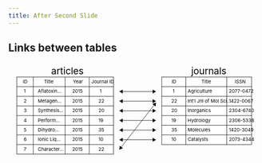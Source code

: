 ```yaml
---
title: After Second Slide
---
```


## Links between tables

<svg version="1.1" id="Layer_1" xmlns="http://www.w3.org/2000/svg" xmlns:xlink="http://www.w3.org/1999/xlink" x="0px" y="0px"
	 viewBox="0 0 644.4 251.5" style="enable-background:new 0 0 644.4 251.5;" xml:space="preserve">
<g>
	<rect x="21.6" y="37.5" style="fill:#FFFFFF;stroke:#000000;stroke-miterlimit:10;" width="247.4" height="198.6"/>
	<line style="fill:none;stroke:#000000;stroke-miterlimit:10;" x1="21.6" y1="161.7" x2="269" y2="161.7"/>
	<line style="fill:none;stroke:#000000;stroke-miterlimit:10;" x1="21.6" y1="136.8" x2="269" y2="136.8"/>
	<line style="fill:none;stroke:#000000;stroke-miterlimit:10;" x1="21.6" y1="112" x2="269" y2="112"/>
	<line style="fill:none;stroke:#000000;stroke-miterlimit:10;" x1="21.6" y1="87.2" x2="269" y2="87.2"/>
	<line style="fill:none;stroke:#000000;stroke-miterlimit:10;" x1="21.6" y1="62.4" x2="269" y2="62.4"/>
	<line style="fill:none;stroke:#000000;stroke-miterlimit:10;" x1="207.1" y1="38" x2="207.1" y2="236.1"/>
	<line style="fill:none;stroke:#000000;stroke-miterlimit:10;" x1="145.3" y1="38" x2="145.3" y2="236.1"/>
	<line style="fill:none;stroke:#000000;stroke-miterlimit:10;" x1="63.7" y1="37.7" x2="63.7" y2="235.8"/>
	<line style="fill:none;stroke:#000000;stroke-miterlimit:10;" x1="21.6" y1="186.5" x2="269" y2="186.5"/>
	<line style="fill:none;stroke:#000000;stroke-miterlimit:10;" x1="21.6" y1="211.3" x2="269" y2="211.3"/>
</g>
<g>
	<text transform="matrix(1 0 0 1 109.7716 30.2685)" style="font-size:24px;">articles</text>
	<text transform="matrix(1 0 0 1 36.9809 53.6952)" style="font-size:12px;">ID</text>
	<text transform="matrix(1 0 0 1 91.3423 53.6952)" style="font-size:12px;">Title</text>
	<text transform="matrix(1 0 0 1 165.3661 53.6952)" style="font-size:12px;">Year</text>
	<text transform="matrix(1 0 0 1 212.6958 53.6952)" style="font-size:12px;">Journal ID</text>
	<text transform="matrix(1 0 0 1 39.3329 78.5819)" style="font-size:12px;">1</text>
	<text transform="matrix(1 0 0 1 39.3329 103.351)" style="font-size:12px;">2</text>
	<text transform="matrix(1 0 0 1 39.3329 128.1201)" style="font-size:12px;">3</text>
	<text transform="matrix(1 0 0 1 39.3329 152.8894)" style="font-size:12px;">4</text>
	<text transform="matrix(1 0 0 1 39.3329 177.6584)" style="font-size:12px;">5</text>
	<text transform="matrix(1 0 0 1 39.3329 202.5097)" style="font-size:12px;">6</text>
	<text transform="matrix(1 0 0 1 39.3329 227.3608)" style="font-size:12px;">7</text>
	<text transform="matrix(1 0 0 1 75.5587 78.5819)" style="font-size:12px;">Aflatoxin...</text>
	<text transform="matrix(1 0 0 1 75.5589 103.351)" style="font-size:12px;">Metagen...</text>
	<text transform="matrix(1 0 0 1 75.5587 128.1201)" style="font-size:12px;">Synthesis...</text>
	<text transform="matrix(1 0 0 1 75.5589 152.8894)" style="font-size:12px;">Perform...</text>
	<text transform="matrix(1 0 0 1 75.5589 177.6584)" style="font-size:12px;">Dihydro...</text>
	<text transform="matrix(1 0 0 1 75.5589 202.5097)" style="font-size:12px;">Ionic Liq...</text>
	<text transform="matrix(1 0 0 1 75.5589 227.3608)" style="font-size:12px;">Character...</text>
	<text transform="matrix(1 0 0 1 163.5081 78.5819)" style="font-size:12px;">2015</text>
	<text transform="matrix(1 0 0 1 163.5081 103.351)" style="font-size:12px;">2015</text>
	<text transform="matrix(1 0 0 1 163.5081 128.1201)" style="font-size:12px;">2015</text>
	<text transform="matrix(1 0 0 1 163.5081 152.8894)" style="font-size:12px;">2015</text>
	<text transform="matrix(1 0 0 1 163.5081 177.6584)" style="font-size:12px;">2015</text>
	<text transform="matrix(1 0 0 1 163.5081 202.5097)" style="font-size:12px;">2015</text>
	<text transform="matrix(1 0 0 1 163.5081 227.3608)" style="font-size:12px;">2015</text>
	<text transform="matrix(1 0 0 1 233.7821 78.5819)" style="font-size:12px;">1</text>
	<text transform="matrix(1 0 0 1 230.7042 103.351)" style="font-size:12px;">22</text>
	<text transform="matrix(1 0 0 1 230.7042 128.1201)" style="font-size:12px;">20</text>
	<text transform="matrix(1 0 0 1 230.7042 152.8894)" style="font-size:12px;">19</text>
	<text transform="matrix(1 0 0 1 230.7042 177.6584)" style="font-size:12px;">35</text>
	<text transform="matrix(1 0 0 1 230.7042 202.5097)" style="font-size:12px;">10</text>
	<text transform="matrix(1 0 0 1 230.7042 227.3608)" style="font-size:12px;">22</text>
</g>
<g class="fragment">
	<rect x="392.7" y="37.5" style="fill:#FFFFFF;stroke:#000000;stroke-miterlimit:10;" width="230.1" height="173.8"/>
	<line style="fill:none;stroke:#000000;stroke-miterlimit:10;" x1="392.7" y1="161.7" x2="623.1" y2="161.7"/>
	<line style="fill:none;stroke:#000000;stroke-miterlimit:10;" x1="392.7" y1="136.8" x2="623.1" y2="136.8"/>
	<line style="fill:none;stroke:#000000;stroke-miterlimit:10;" x1="392.7" y1="112" x2="623.1" y2="112"/>
	<line style="fill:none;stroke:#000000;stroke-miterlimit:10;" x1="392.7" y1="87.2" x2="623.1" y2="87.2"/>
	<line style="fill:none;stroke:#000000;stroke-miterlimit:10;" x1="392.7" y1="62.4" x2="623.1" y2="62.4"/>
	<line style="fill:none;stroke:#000000;stroke-miterlimit:10;" x1="559.3" y1="37.5" x2="559.3" y2="211.3"/>
	<line style="fill:none;stroke:#000000;stroke-miterlimit:10;" x1="454.5" y1="37.5" x2="454.5" y2="211.3"/>
	<line style="fill:none;stroke:#000000;stroke-miterlimit:10;" x1="392.7" y1="186.5" x2="622.8" y2="186.5"/>
	<text transform="matrix(1 0 0 1 468.3128 30.2682)" style="font-size:24px;">journals</text>
	<text transform="matrix(1 0 0 1 418.0849 53.815)" style="font-size:12px;">ID</text>
	<text transform="matrix(1 0 0 1 494.4579 53.815)" style="font-size:12px;">Title</text>
	<text transform="matrix(1 0 0 1 579.956 53.815)" style="font-size:12px;">ISSN</text>
	<text transform="matrix(1 0 0 1 459.244 78.5819)" style="font-size:12px;">Agriculture</text>
	<text transform="matrix(1 0 0 1 459.2442 103.351)" style="font-size:12px;">Int’l Jnl of Mol Sci...</text>
	<text transform="matrix(1 0 0 1 459.244 128.1201)" style="font-size:12px;">Inorganics</text>
	<text transform="matrix(1 0 0 1 459.2442 152.8894)" style="font-size:12px;">Hydrology</text>
	<text transform="matrix(1 0 0 1 459.2442 177.6584)" style="font-size:12px;">Molecules</text>
	<text transform="matrix(1 0 0 1 459.2442 202.6416)" style="font-size:12px;">Catalysts</text>
	<text transform="matrix(1 0 0 1 564.7886 78.5819)" style="font-size:12px;">2077-0472</text>
	<text transform="matrix(1 0 0 1 564.7884 103.351)" style="font-size:12px;">1422-0067</text>
	<text transform="matrix(1 0 0 1 564.7886 128.1201)" style="font-size:12px;">2304-6740</text>
	<text transform="matrix(1 0 0 1 564.7884 152.8894)" style="font-size:12px;">2306-5338</text>
	<text transform="matrix(1 0 0 1 564.7884 177.6584)" style="font-size:12px;">1420-3049</text>
	<text transform="matrix(1 0 0 1 564.7884 202.6416)" style="font-size:12px;">2073-4344</text>
	<text transform="matrix(1 0 0 1 420.5356 78.5819)" style="font-size:12px;">1</text>
	<text transform="matrix(1 0 0 1 417.4577 103.351)" style="font-size:12px;">22</text>
	<text transform="matrix(1 0 0 1 417.4577 128.1201)" style="font-size:12px;">20</text>
	<text transform="matrix(1 0 0 1 417.4577 152.8894)" style="font-size:12px;">19</text>
	<text transform="matrix(1 0 0 1 417.4577 177.6584)" style="font-size:12px;">35</text>
	<text transform="matrix(1 0 0 1 417.4577 202.6416)" style="font-size:12px;">10</text>
</g>
	<g class="fragment" class="fragment">
		<g>
			<line style="fill:none;stroke:#000000;stroke-miterlimit:10;" x1="291.2" y1="74.9" x2="370.9" y2="74.9"/>
			<g>
				<polygon points="292.7,79.9 284,74.9 292.7,69.9 			"/>
			</g>
			<g>
				<polygon points="369.5,79.9 378.1,74.9 369.5,69.9 			"/>
			</g>
		</g>
	</g>
	<g class="fragment">
		<g>
			<line style="fill:none;stroke:#000000;stroke-miterlimit:10;" x1="291.2" y1="99.7" x2="370.9" y2="99.7"/>
			<g>
				<polygon points="292.7,104.7 284,99.7 292.7,94.7 			"/>
			</g>
			<g>
				<polygon points="369.5,104.7 378.1,99.7 369.5,94.7 			"/>
			</g>
		</g>
	</g>
	<g class="fragment">
		<g>
			<line style="fill:none;stroke:#000000;stroke-miterlimit:10;" x1="288.4" y1="218.8" x2="373.7" y2="109.1"/>
			<g>
				<polygon points="293.3,220.8 284,224.5 285.4,214.6 			"/>
			</g>
			<g>
				<polygon points="376.8,113.3 378.1,103.4 368.9,107.2 			"/>
			</g>
		</g>
	</g>
	<g class="fragment">
	<g>
		<g>
			<line style="fill:none;stroke:#000000;stroke-miterlimit:10;" x1="291.2" y1="124.5" x2="370.9" y2="124.5"/>
			<g>
				<polygon points="292.7,129.5 284,124.5 292.7,119.5 			"/>
			</g>
			<g>
				<polygon points="369.5,129.5 378.1,124.5 369.5,119.5 			"/>
			</g>
		</g>
	</g>
	<g>
		<g>
			<line style="fill:none;stroke:#000000;stroke-miterlimit:10;" x1="291.2" y1="149.3" x2="370.9" y2="149.3"/>
			<g>
				<polygon points="292.7,154.3 284,149.3 292.7,144.4 			"/>
			</g>
			<g>
				<polygon points="369.5,154.3 378.1,149.3 369.5,144.4 			"/>
			</g>
		</g>
	</g>
	<g>
		<g>
			<line style="fill:none;stroke:#000000;stroke-miterlimit:10;" x1="291.2" y1="174.2" x2="370.9" y2="174.2"/>
			<g>
				<polygon points="292.7,179.1 284,174.2 292.7,169.2 			"/>
			</g>
			<g>
				<polygon points="369.5,179.1 378.1,174.2 369.5,169.2 			"/>
			</g>
		</g>
	</g>
	<g>
		<g>
			<line style="fill:none;stroke:#000000;stroke-miterlimit:10;" x1="291.2" y1="199" x2="370.9" y2="199"/>
			<g>
				<polygon points="292.7,204 284,199 292.7,194 			"/>
			</g>
			<g>
				<polygon points="369.5,204 378.1,199 369.5,194 			"/>
			</g>
		</g>
	</g>
</g>

</svg>
